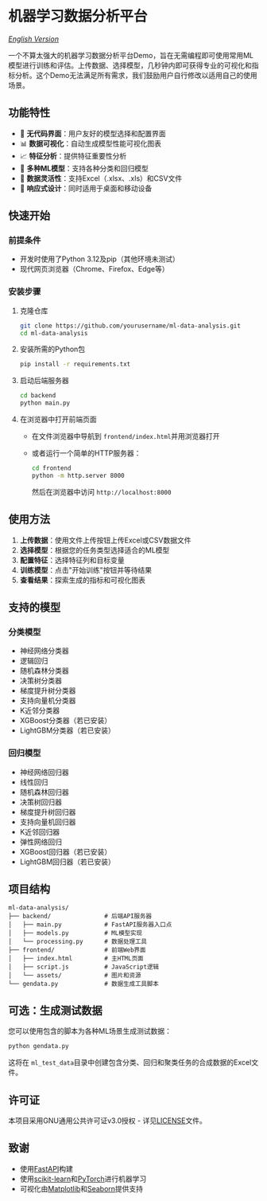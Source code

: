 # 机器学习数据分析平台

*[English Version](README.md)*

一个不算太强大的机器学习数据分析平台Demo，旨在无需编程即可使用常用ML模型进行训练和评估。上传数据、选择模型，几秒钟内即可获得专业的可视化和指标分析。这个Demo无法满足所有需求，我们鼓励用户自行修改以适用自己的使用场景。

## 功能特性

- 🚀 **无代码界面**：用户友好的模型选择和配置界面
- 📊 **数据可视化**：自动生成模型性能可视化图表
- 📈 **特征分析**：提供特征重要性分析
- 🔄 **多种ML模型**：支持各种分类和回归模型
- 📁 **数据灵活性**：支持Excel（.xlsx、.xls）和CSV文件
- 📱 **响应式设计**：同时适用于桌面和移动设备

## 快速开始

### 前提条件

- 开发时使用了Python 3.12及pip（其他环境未测试）
- 现代网页浏览器（Chrome、Firefox、Edge等）

### 安装步骤

1. 克隆仓库

   ```bash
   git clone https://github.com/yourusername/ml-data-analysis.git
   cd ml-data-analysis
   ```
2. 安装所需的Python包

   ```bash
   pip install -r requirements.txt
   ```
3. 启动后端服务器

   ```bash
   cd backend
   python main.py
   ```
4. 在浏览器中打开前端页面

   - 在文件浏览器中导航到 `frontend/index.html`并用浏览器打开
   - 或者运行一个简单的HTTP服务器：
     ```bash
     cd frontend
     python -m http.server 8000
     ```

     然后在浏览器中访问 `http://localhost:8000`

## 使用方法

1. **上传数据**：使用文件上传按钮上传Excel或CSV数据文件
2. **选择模型**：根据您的任务类型选择适合的ML模型
3. **配置特征**：选择特征列和目标变量
4. **训练模型**：点击"开始训练"按钮并等待结果
5. **查看结果**：探索生成的指标和可视化图表

## 支持的模型

### 分类模型

- 神经网络分类器
- 逻辑回归
- 随机森林分类器
- 决策树分类器
- 梯度提升树分类器
- 支持向量机分类器
- K近邻分类器
- XGBoost分类器（若已安装）
- LightGBM分类器（若已安装）

### 回归模型

- 神经网络回归器
- 线性回归
- 随机森林回归器
- 决策树回归器
- 梯度提升树回归器
- 支持向量机回归器
- K近邻回归器
- 弹性网络回归
- XGBoost回归器（若已安装）
- LightGBM回归器（若已安装）

## 项目结构

```
ml-data-analysis/
├── backend/               # 后端API服务器
│   ├── main.py            # FastAPI服务器入口点
│   ├── models.py          # ML模型实现
│   └── processing.py      # 数据处理工具
├── frontend/              # 前端Web界面
│   ├── index.html         # 主HTML页面
│   ├── script.js          # JavaScript逻辑
│   └── assets/            # 图片和资源
└── gendata.py             # 数据生成工具脚本
```

## 可选：生成测试数据

您可以使用包含的脚本为各种ML场景生成测试数据：

```bash
python gendata.py
```

这将在 `ml_test_data`目录中创建包含分类、回归和聚类任务的合成数据的Excel文件。

## 许可证

本项目采用GNU通用公共许可证v3.0授权 - 详见[LICENSE](LICENSE)文件。

## 致谢

- 使用[FastAPI](https://fastapi.tiangolo.com/)构建
- 使用[scikit-learn](https://scikit-learn.org/)和[PyTorch](https://pytorch.org/)进行机器学习
- 可视化由[Matplotlib](https://matplotlib.org/)和[Seaborn](https://seaborn.pydata.org/)提供支持
